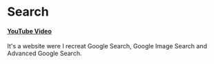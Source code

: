 # Search
#### [YouTube Video](https://youtu.be/N8v9tmtEWP8)

It's a website were I recreat Google Search, Google Image Search and Advanced Google Search.
